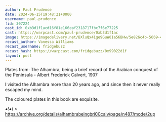 ```yaml
---
author: Paul Prudence
date: 2024-06-15T19:48:21+0000
username: paul-prudence
fid: 307224
cast_id: 0xb3d1f1acd16f81e166eaf2318717fbc7f6e77225
cast: https://warpcast.com/paul-prudence/0xb3d1f1ac
image: https://imagedelivery.net/BXluQx4ige9GuW0Ia56BHw/5e826c4b-5669-4e3e-33d4-9f761dc8cd00/original
recast_author: Vanessa Williams
recast_username: fridgebuzz
recast_hash: https://warpcast.com/fridgebuzz/0x99022d1f
layout: post
---
```

Plates from: The Alhambra, being a brief record of the Arabian conquest of the Peninsula - Albert Frederick  Calvert, 1907  
  
I visited the Alhambra more than 20 years ago, and since then it never really escaped my mind.  
  
The coloured plates in this book are exquisite.  
  
◕!◕) >  
https://archive.org/details/alhambrabeingbri00calv/page/n487/mode/2up  

<img src='https://imagedelivery.net/BXluQx4ige9GuW0Ia56BHw/5e826c4b-5669-4e3e-33d4-9f761dc8cd00/original' alt='' referrerpolicy='no-referrer'/>
<img src='https://imagedelivery.net/BXluQx4ige9GuW0Ia56BHw/ca5b5bd0-5812-4f3f-1019-b88365d59300/original' alt='' referrerpolicy='no-referrer'/>